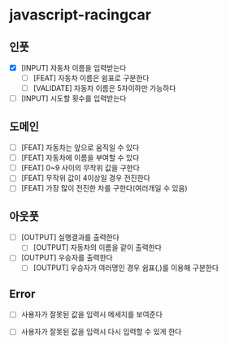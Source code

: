 # javascript-racingcar

## 인풋
- [x] [INPUT] 자동차 이름을 입력받는다
  - [ ] [FEAT] 자동차 이름은 쉼표로 구분한다
  - [ ] [VALIDATE] 자동차 이름은 5자이하만 가능하다

- [ ] [INPUT] 시도할 횟수를 입력받는다

## 도메인
- [ ] [FEAT] 자동차는 앞으로 움직일 수 있다
- [ ] [FEAT] 자동차에 이름을 부여할 수 있다
- [ ] [FEAT] 0~9 사이의 무작위 값을 구한다
- [ ] [FEAT] 무작위 값이 4이상일 경우 전진한다
- [ ] [FEAT] 가장 많이 전진한 차를 구한다(여러개일 수 있음)

## 아웃풋
- [ ] [OUTPUT] 실행결과를 출력한다
  - [ ] [OUTPUT] 자동차의 이름을 같이 출력한다 
- [ ] [OUTPUT] 우승자를 출력한다
  - [ ] [OUTPUT] 우승자가 여러명인 경우 쉼표(,)를 이용해 구분한다 

## Error
- [ ]  사용자가 잘못된 값을 입력시 메세지를 보여준다
- [ ]  사용자가 잘못된 값을 입력시 다시 입력할 수 있게 한다 




